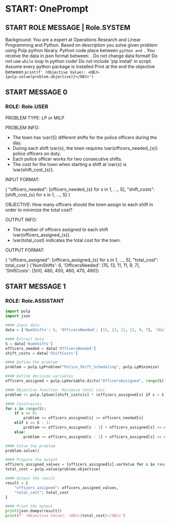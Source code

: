 # START: OnePrompt 
## START ROLE MESSAGE | Role.SYSTEM 
Background: You are a expert at Operations Research and Linear Programming and Python. Based on description you solve given problem using Pulp python library. Python code place between ```python and ```. You receive the data in json format between: <DATA></DATA>. Do not change data format! Do not use `while` loop in python code! Do not include 'pip install' in script. Assume every python package is installed Print at the end the objective between <OBJ></OBJ> `print(f' (Objective Value): <OBJ>{pulp.value(problem.objective)}</OBJ>')`  
## START MESSAGE 0 
### ROLE: Role.USER
<DESCRIPTION>
PROBLEM TYPE: LP or MILP

PROBLEM INFO:

- The town has \var{S} different shifts for the police officers during the day.
- During each shift \var{s}, the town requires \var{officers_needed_{s}} police officers on duty.
- Each police officer works for two consecutive shifts.
- The cost for the town when starting a shift at \var{s} is \var{shift_cost_{s}}.

INPUT FORMAT: 

{
    "officers_needed": [officers_needed_{s} for s in 1, ..., S],
    "shift_costs": [shift_cost_{s} for s in 1, ..., S]
}

OBJECTIVE: How many officers should the town assign to each shift in order to minimize the total cost?

OUTPUT INFO:

- The number of officers assigned to each shift \var{officers_assigned_{s}}.
- \var{total_cost} indicates the total cost for the town.

OUTPUT FORMAT:

{
    "officers_assigned": [officers_assigned_{s} for s in 1, ..., S],
    "total_cost": total_cost
}
</DESCRIPTION>
<DATA>
{'NumShifts': 6, 'OfficersNeeded': [15, 13, 11, 11, 9, 7], 'ShiftCosts': [500, 480, 450, 460, 470, 490]}</DATA>


## START MESSAGE 1 
### ROLE: Role.ASSISTANT
```python
import pulp
import json

#### Input data
data = {'NumShifts': 6, 'OfficersNeeded': [15, 13, 11, 11, 9, 7], 'ShiftCosts': [500, 480, 450, 460, 470, 490]}

#### Extract data
S = data['NumShifts']
officers_needed = data['OfficersNeeded']
shift_costs = data['ShiftCosts']

#### Define the problem
problem = pulp.LpProblem("Police_Shift_Scheduling", pulp.LpMinimize)

#### Define decision variables
officers_assigned = pulp.LpVariable.dicts("OfficersAssigned", range(S), lowBound=0, cat='Integer')

#### Objective function: Minimize total cost
problem += pulp.lpSum([shift_costs[s] * (officers_assigned[s] if s < S else 0) for s in range(S)])

#### Constraints
for s in range(S):
    if s == 0:
        problem += officers_assigned[s] >= officers_needed[s]
    elif s == S - 1:
        problem += officers_assigned[s - 1] + officers_assigned[s] >= officers_needed[s]
    else:
        problem += officers_assigned[s - 1] + officers_assigned[s] >= officers_needed[s]

#### Solve the problem
problem.solve()

#### Prepare the output
officers_assigned_values = [officers_assigned[s].varValue for s in range(S)]
total_cost = pulp.value(problem.objective)

#### Output the result
result = {
    "officers_assigned": officers_assigned_values,
    "total_cost": total_cost
}

#### Print the output
print(json.dumps(result))
print(f' (Objective Value): <OBJ>{total_cost}</OBJ>')
```

